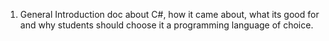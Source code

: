 1.	General Introduction doc about C#, how it came about, what its good for and why students should choose it a programming language of choice.